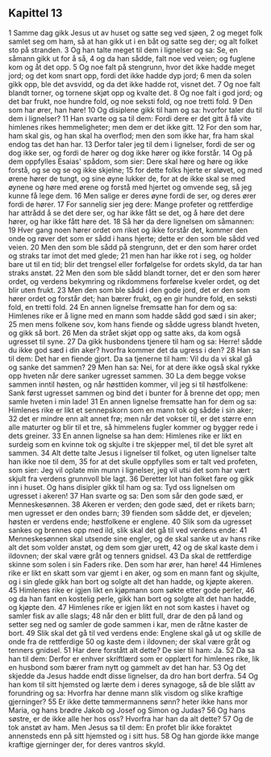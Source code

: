 ## Kapittel 13

1 Samme dag gikk Jesus ut av huset og satte seg ved sjøen,
2 og meget folk samlet seg om ham, så at han gikk ut i en båt og satte seg der; og alt folket sto på stranden.
3 Og han talte meget til dem i lignelser og sa: Se, en såmann gikk ut for å så,
4 og da han sådde, falt noe ved veien; og fuglene kom og åt det opp.
5 Og noe falt på stengrunn, hvor det ikke hadde meget jord; og det kom snart opp, fordi det ikke hadde dyp jord;
6 men da solen gikk opp, ble det avsvidd, og da det ikke hadde rot, visnet det.
7 Og noe falt blandt torner, og tornene skjøt opp og kvalte det.
8 Og noe falt i god jord; og det bar frukt, noe hundre fold, og noe seksti fold, og noe tretti fold.
9 Den som har ører, han høre!
10 Og disiplene gikk til ham og sa: hvorfor taler du til dem i lignelser?
11 Han svarte og sa til dem: Fordi dere er det gitt å få vite himlenes rikes hemmeligheter; men dem er det ikke gitt.
12 For den som har, ham skal gis, og han skal ha overflod; men den som ikke har, fra ham skal endog tas det han har.
13 Derfor taler jeg til dem i lignelser, fordi de ser og dog ikke ser, og fordi de hører og dog ikke hører og ikke forstår.
14 Og på dem oppfylles Esaias' spådom, som sier: Dere skal høre og høre og ikke forstå, og se og se og ikke skjelne;
15 for dette folks hjerte er sløvet, og med ørene hører de tungt, og sine øyne lukker de, for at de ikke skal se med øynene og høre med ørene og forstå med hjertet og omvende seg, så jeg kunne få lege dem.
16 Men salige er deres øyne fordi de ser, og deres ører fordi de hører.
17 For sannelig sier jeg dere: Mange profeter og rettferdige har attrådd å se det dere ser, og har ikke fått se det, og å høre det dere hører, og har ikke fått høre det.
18 Så hør da dere lignelsen om såmannen:
19 Hver gang noen hører ordet om riket og ikke forstår det, kommer den onde og røver det som er sådd i hans hjerte; dette er den som ble sådd ved veien.
20 Men den som ble sådd på stengrunn, det er den som hører ordet og straks tar imot det med glede;
21 men han har ikke rot i seg, og holder bare ut til en tid; blir det trengsel eller forfølgelse for ordets skyld, da tar han straks anstøt.
22 Men den som ble sådd blandt torner, det er den som hører ordet, og verdens bekymring og rikdommens forførelse kveler ordet, og det blir uten frukt.
23 Men den som ble sådd i den gode jord, det er den som hører ordet og forstår det; han bærer frukt, og en gir hundre fold, en seksti fold, en tretti fold.
24 En annen lignelse fremsatte han for dem og sa: Himlenes rike er å ligne med en mann som hadde sådd god sæd i sin aker;
25 men mens folkene sov, kom hans fiende og sådde ugress blandt hveten, og gikk så bort.
26 Men da strået skjøt opp og satte aks, da kom også ugresset til syne.
27 Da gikk husbondens tjenere til ham og sa: Herre! sådde du ikke god sæd i din aker? hvorfra kommer det da ugress i den?
28 Han sa til dem: Det har en fiende gjort. Da sa tjenerne til ham: Vil du da vi skal gå og sanke det sammen?
29 Men han sa: Nei, for at dere ikke også skal rykke opp hveten når dere sanker ugresset sammen.
30 La dem begge vokse sammen inntil høsten, og når høsttiden kommer, vil jeg si til høstfolkene: Sank først ugresset sammen og bind det i bunter for å brenne det opp; men samle hveten i min lade!
31 En annen lignelse fremsatte han for dem og sa: Himlenes rike er likt et sennepskorn som en mann tok og sådde i sin aker;
32 det er mindre enn alt annet frø; men når det vokser til, er det større enn alle maturter og blir til et tre, så himmelens fugler kommer og bygger rede i dets greiner.
33 En annen lignelse sa han dem: Himlenes rike er likt en surdeig som en kvinne tok og skjulte i tre skjepper mel, til det ble syret alt sammen.
34 Alt dette talte Jesus i lignelser til folket, og uten lignelser talte han ikke noe til dem,
35 for at det skulle oppfylles som er talt ved profeten, som sier: Jeg vil oplate min munn i lignelser, jeg vil utsi det som har vært skjult fra verdens grunnvoll ble lagt.
36 Deretter lot han folket fare og gikk inn i huset. Og hans disipler gikk til ham og sa: Tyd oss lignelsen om ugresset i akeren!
37 Han svarte og sa: Den som sår den gode sæd, er Menneskesønnen.
38 Akeren er verden; den gode sæd, det er rikets barn; men ugresset er den ondes barn;
39 fienden som sådde det, er djevelen; høsten er verdens ende; høstfolkene er englene.
40 Slik som da ugresset sankes og brennes opp med ild, slik skal det gå til ved verdens ende:
41 Menneskesønnen skal utsende sine engler, og de skal sanke ut av hans rike alt det som volder anstøt, og dem som gjør urett,
42 og de skal kaste dem i ildovnen; der skal være gråt og tenners gnidsel.
43 Da skal de rettferdige skinne som solen i sin Faders rike. Den som har ører, han høre!
44 Himlenes rike er likt en skatt som var gjemt i en aker, og som en mann fant og skjulte, og i sin glede gikk han bort og solgte alt det han hadde, og kjøpte akeren.
45 Himlenes rike er igjen likt en kjøpmann som søkte etter gode perler,
46 og da han fant en kostelig perle, gikk han bort og solgte alt det han hadde, og kjøpte den.
47 Himlenes rike er igjen likt en not som kastes i havet og samler fisk av alle slags;
48 når den er blitt full, drar de den på land og setter seg ned og samler de gode sammen i kar, men de råtne kaster de bort.
49 Slik skal det gå til ved verdens ende: Englene skal gå ut og skille de onde fra de rettferdige
50 og kaste dem i ildovnen; der skal være gråt og tenners gnidsel.
51 Har dere forstått alt dette? De sier til ham: Ja.
52 Da sa han til dem: Derfor er enhver skriftlærd som er opplært for himlenes rike, lik en husbond som bærer fram nytt og gammelt av det han har.
53 Og det skjedde da Jesus hadde endt disse lignelser, da dro han bort derfra.
54 Og han kom til sitt hjemsted og lærte dem i deres synagoge, så de ble slått av forundring og sa: Hvorfra har denne mann slik visdom og slike kraftige gjerninger?
55 Er ikke dette tømmermannens sønn? heter ikke hans mor Maria, og hans brødre Jakob og Josef og Simon og Judas?
56 Og hans søstre, er de ikke alle her hos oss? Hvorfra har han da alt dette?
57 Og de tok anstøt av ham. Men Jesus sa til dem: En profet blir ikke foraktet annensteds enn på sitt hjemsted og i sitt hus.
58 Og han gjorde ikke mange kraftige gjerninger der, for deres vantros skyld.
